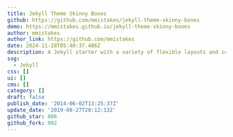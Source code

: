 ```yaml
---
title: Jekyll Theme Skinny Bones
github: https://github.com/mmistakes/jekyll-theme-skinny-bones
demo: https://mmistakes.github.io/jekyll-theme-skinny-bones
author: mmistakes
author_link: https://github.com/mmistakes
date: 2024-11-28T05:40:37.486Z
description: A Jekyll starter with a variety of flexible layouts and components.
ssg:
  - Jekyll
css: []
ui: []
cms: []
category: []
draft: false
publish_date: '2014-06-02T13:25:37Z'
update_date: '2019-08-27T20:12:13Z'
github_star: 806
github_fork: 902
---
```

